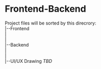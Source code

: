 # Frontend-Backend
Project files will be sorted by this direcrory: \
|--Frontend \
| \
| \
|--Backend \
| \
| \
|--UI/UX Drawing *TBD* 
